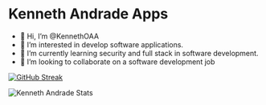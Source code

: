 
# Kenneth Andrade Apps

- 👋 Hi, I’m @KennethOAA
- 👀 I’m interested in develop software applications.
- 🌱 I’m currently learning security and full stack in software development.
- 💞️ I’m looking to collaborate on a software development job


[![GitHub Streak](https://github-readme-streak-stats.herokuapp.com?user=%20KennethOAA&theme=react&short_numbers=true&date_format=j%20M%5B%20Y%5D)](https://git.io/KennethOAA/Proyecto_Tareas_App/blob/main)

![Kenneth Andrade Stats](https://github-readme-stats.vercel.app/api?username=KennethOAA&show_icons=true&theme=transparent)

